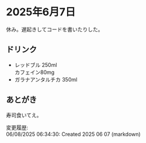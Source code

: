 # 2025年6月7日

休み。遅起きしてコードを書いたりした。

## ドリンク

- レッドブル 250ml  
カフェイン80mg
- ガラナアンタルチカ 350ml

## あとがき

寿司食いてえ。

変更履歴:  
06/08/2025 06:34:30: Created 2025 06 07 (markdown)  
